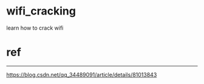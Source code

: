 # wifi_cracking

learn how to crack wifi

# ref
----
https://blog.csdn.net/qq_34489091/article/details/81013843
